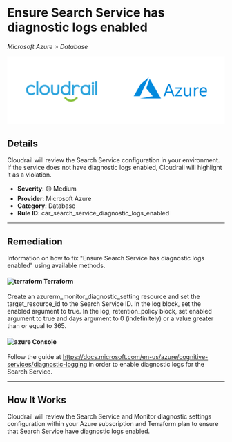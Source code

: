 # Ensure Search Service has diagnostic logs enabled

*Microsoft Azure > Database*

![Cloudrail and Microsoft Azure logos](../images/cloudrail_azure.png)

## Details
Cloudrail will review the Search Service configuration in your environment. If the service does not have diagnostic logs enabled, Cloudrail will highlight it as a violation.

- **Severity**: 🟡 Medium
- **Provider**: Microsoft Azure
- **Category**: Database
- **Rule ID**: car_search_service_diagnostic_logs_enabled

---

## Remediation
Information on how to fix "Ensure Search Service has diagnostic logs enabled" using available methods.


####  <img src="../_media/emojis/terraform.png" alt="terraform" width="20"/>  Terraform
Create an azurerm_monitor_diagnostic_setting resource and set the target_resource_id to the Search Service ID. In the log block, set the enabled argument to true. In the log, retention_policy block, set enabled argument to true and days argument to 0 (indefinitely) or a value greater than or equal to 365.










####  <img src="../_media/emojis/azure.png" alt="azure" width="20"/> Console
Follow the guide at <https://docs.microsoft.com/en-us/azure/cognitive-services/diagnostic-logging> in order to enable diagnostic logs for the Search Service.




---

## How It Works
Cloudrail will review the Search Service and Monitor diagnostic settings configuration within your Azure subscription and Terraform plan to ensure that Search Service have diagnostic logs enabled.